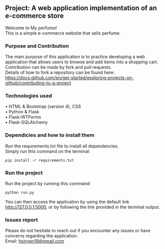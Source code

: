 ## Project: A web application implementation of an e-commerce store
Welcome to My perfume!\
This is a simple e-commerce website that sells perfume.

### Purpose and Contribution
The main purpose of this application is to practice developing a web application that allows users to browse and add items into a shopping cart.\
Contribution can be made by fork and pull requests.\
Details of how to fork a repository can be found here: https://docs.github.com/en/get-started/exploring-projects-on-github/contributing-to-a-project 

### Technologies used
• HTML & Bootstrap (version 4), CSS\
• Python & Flask\
• Flask-WTForms\
• Flask-SQLAlchemy

### Dependicies and how to install them
Run the requirements.txt file to install all dependencies.\
Simply run this command on the terminal:
```
pip install -r requirements.txt
```
### Run the project
Run the project by running this command:
```
python run.py   
```
You can then access the application by using the default link http://127.0.0.1:5000, or by following the link provided in the terminal output.
### Issues report

Please do not hesitate to reach out if you encounter any issues or have concerns regarding the application. \
Email: hsinyen19@gmail.com